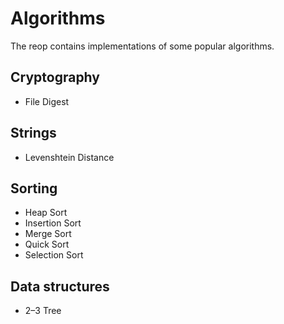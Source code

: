 # Algorithms
The reop contains implementations of some popular algorithms.

## Cryptography
* File Digest

## Strings
* Levenshtein Distance

## Sorting
* Heap Sort
* Insertion Sort
* Merge Sort
* Quick Sort
* Selection Sort

## Data structures
* 2–3 Tree
